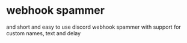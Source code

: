 
# webhook spammer

and short and easy to use discord webhook spammer with support for custom names, text and delay

